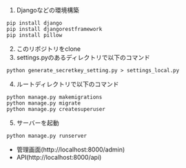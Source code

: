 1. Djangoなどの環境構築
```
pip install django
pip install djangorestframework
pip install pillow
```
2. このリポジトリをclone
3. settings.pyのあるディレクトリで以下のコマンド
```
python generate_secretkey_setting.py > settings_local.py
```
4. ルートディレクトリで以下のコマンド
```
python manage.py makemigrations
python manage.py migrate
python manage.py createsuperuser
```
5. サーバーを起動
```
python manage.py runserver
```
- 管理画面(http://localhost:8000/admin)
- API(http://localhost:8000/api)
